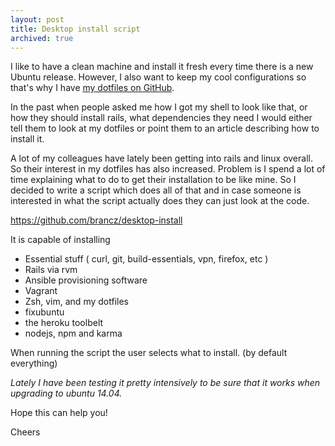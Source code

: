 ```yaml
---
layout: post
title: Desktop install script
archived: true
---
```


I like to have a clean machine and install it fresh every time there is a new
Ubuntu release. However, I also want to keep my cool configurations so that's
why I have [my dotfiles on GitHub](github.com/brancz/desktop-install).

In the past when people asked me how I got my shell to look like that, or how
they should install rails, what dependencies they need I would either tell them
to look at my dotfiles or point them to an article describing how to install it.

A lot of my colleagues have lately been getting into rails and linux overall. So
their interest in my dotfiles has also increased. Problem is I spend a lot of
time explaining what to do to get their installation to be like mine. So I 
decided to write a script which does all of that and in case someone is
interested in what the script actually does they can just look at the code.

https://github.com/brancz/desktop-install

It is capable of installing

- Essential stuff ( curl, git, build-essentials, vpn, firefox, etc )
- Rails via rvm
- Ansible provisioning software
- Vagrant
- Zsh, vim, and my dotfiles
- fixubuntu
- the heroku toolbelt
- nodejs, npm and karma

When running the script the user selects what to install. (by default everything)

_Lately I have been testing it pretty intensively to be sure that it works when
upgrading to ubuntu 14.04._

Hope this can help you!

Cheers

